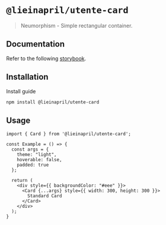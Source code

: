 # `@lieinapril/utente-card`

> Neumorphism - Simple rectangular container.

## Documentation

Refer to the following [storybook](https://lordono.github.io/utente/).

## Installation

Install guide

```bash
npm install @lieinapril/utente-card
```

## Usage

```JSX
import { Card } from '@lieinapril/utente-card';

const Example = () => {
  const args = {
    theme: "light",
    hoverable: false,
    padded: true
  };

  return (
    <div style={{ backgroundColor: "#eee" }}>
      <Card {...args} style={{ width: 300, height: 300 }}>
        Standard Card
      </Card>
    </div>
  );
}
```
